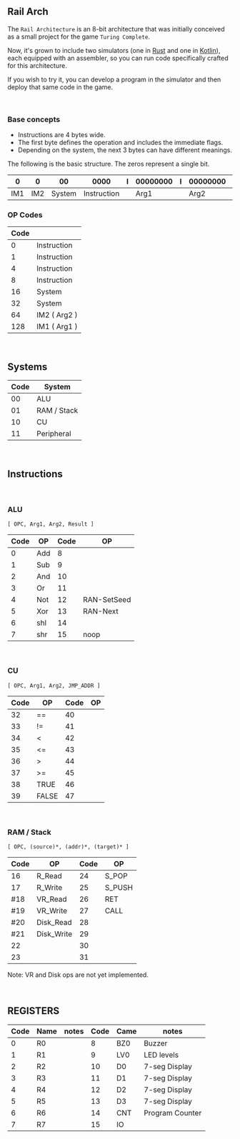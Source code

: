 

## Rail Arch

The `Rail Architecture` is an 8-bit architecture that was initially conceived as a small project for the game `Turing Complete`.

Now, it's grown to include two simulators (one in [Rust](https://github.com/huskyto/rail-arch-rust) and one in [Kotlin](https://github.com/huskyto/rail-arch-kt)), each equipped with an assembler, so you can run code specifically crafted for this architecture.

If you wish to try it, you can develop a program in the simulator and then deploy that same code in the game.

&nbsp;

### Base concepts

- Instructions are 4 bytes wide.
- The first byte defines the operation and includes the immediate flags.
- Depending on the system, the next 3 bytes can have different meanings.

The following is the basic structure. The zeros represent a single bit.

|0|0|00|0000| I |00000000|I|00000000|I|00000000|
|---|---|---|---|---|---|---|---|---|---|
|IM1|IM2|System|Instruction||Arg1||Arg2||Arg3|

### OP Codes

|Code   |   |
|---    |---|
0		|Instruction
1		|Instruction
4		|Instruction
8		|Instruction
16		|System
32		|System
64		|IM2	( Arg2 )
128		|IM1	( Arg1 )
&nbsp;

## Systems

|Code   | System |
|---    |---|
00		|ALU
01		|RAM / Stack
10		|CU
11		|Peripheral
&nbsp;

## Instructions

&nbsp;

### ALU

	[ OPC, Arg1, Arg2, Result ]

|Code|OP|Code|OP|
|---|---|---|---|
|0	|Add	|	8|
|1	|Sub	|	9|
|2	|And	|	10|
|3	|Or		|   11|
|4	|Not	|	12|	RAN-SetSeed
|5	|Xor	|	13|	RAN-Next
|6	|shl	|	14|
|7	|shr	|	15|	noop

&nbsp;

### CU
	[ OPC, Arg1, Arg2, JMP_ADDR ]

|Code|OP|Code|OP|
|---|---|---|---|
|32|	==|		40|
|33|	!=|		41|
|34|	<|		42|
|35|	<=|		43|
|36|	>|		44|
|37|	>=|		45|
|38|  TRUE|	46|
|39|	FALSE|	47|

&nbsp;

### RAM / Stack
	[ OPC, (source)*, (addr)*, (target)* ]

|Code|OP|Code|OP|
|---|---|---|---|
|16|	R_Read		|24| S_POP
|17|	R_Write		|25| S_PUSH
|#18|	VR_Read		|26| RET
|#19|	VR_Write	|27| CALL
|#20|	Disk_Read	|28|
|#21|	Disk_Write	|29|
|22|				|30|
|23|				|31|

Note: VR and Disk ops are not yet implemented.

&nbsp;


## REGISTERS

| Code | Name | notes | Code | Came | notes |
| --- | --- | --- | --- | --- | --- |
| 0 | R0 |  | 8 | BZ0 | Buzzer |
|1| R1|  |9|LV0|LED levels|
|2|R2|  |10|D0|7-seg Display|
|3|R3|  |11|D1|7-seg Display|
|4|R4|  |12|D2|7-seg Display|
|5|R5|  |13|D3|7-seg Display|
|6|R6|  |14|CNT|Program Counter|
|7|R7|  |15|IO|  |
